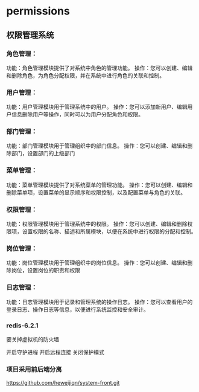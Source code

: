 # permissions
## 权限管理系统
### 角色管理：
功能：角色管理模块提供了对系统中角色的管理功能。
操作：您可以创建、编辑和删除角色，为角色分配权限，并在系统中进行角色的关联和控制。
### 用户管理：
功能：用户管理模块用于管理系统中的用户。
操作：您可以添加新用户、编辑用户信息删除用户等操作，同时可以为用户分配角色和权限。
### 部门管理：
功能：部门管理模块用于管理组织中的部门信息。
操作：您可以创建、编辑和删除部门，设置部门的上级部门
### 菜单管理：
功能：菜单管理模块提供了对系统菜单的管理功能。
操作：您可以创建、编辑和删除菜单项，设置菜单的显示顺序和权限控制，以及配置菜单与角色的关联。
### 权限管理：
功能：权限管理模块用于管理系统中的权限。
操作：您可以创建、编辑和删除权限项，设置权限的名称、描述和所属模块，以便在系统中进行权限的分配和控制。
### 岗位管理：
功能：岗位管理模块用于管理组织中的岗位信息。
操作：您可以创建、编辑和删除岗位，设置岗位的职责和权限
### 日志管理：
功能：日志管理模块用于记录和管理系统的操作日志。
操作：您可以查看用户的登录日志、操作日志等信息，以便进行系统监控和安全审计。

### redis-6.2.1
要关掉虚拟机的防火墙

开启守护进程
开启远程连接
关闭保护模式

### 项目采用前后端分离

https://github.com/heweijiqn/system-front.git
